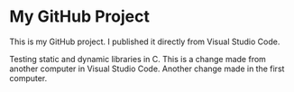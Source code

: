 # My GitHub Project

This is my GitHub project. I published it directly from Visual Studio Code.

Testing static and dynamic libraries in C.
This is a change made from another computer in Visual Studio Code.
Another change made in the first computer.